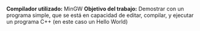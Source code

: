 <strong>Compilador utilizado:</strong> MinGW
<strong>Objetivo del trabajo:</strong> Demostrar con un programa simple, que se está en capacidad de editar,
compilar, y ejecutar un programa C++ (en este caso un Hello World)
